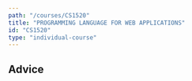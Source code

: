 ```yaml
---
path: "/courses/CS1520"
title: "PROGRAMMING LANGUAGE FOR WEB APPLICATIONS"
id: "CS1520"
type: "individual-course"
---
```


## Advice

